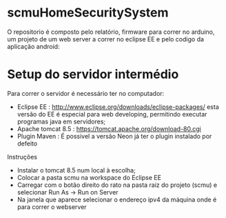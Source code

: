 # scmuHomeSecuritySystem

O repositorio é composto pelo relatório, firmware para correr no arduino, um projeto de um web server a correr no eclipse EE e pelo codigo da aplicação android:

# Setup do servidor intermédio

Para correr o servidor é necessário ter no computador: 
- Eclipse EE : http://www.eclipse.org/downloads/eclipse-packages/ esta versão do EE é especial para web developing, permitindo executar programas java em servidores;
- Apache tomcat 8.5 : https://tomcat.apache.org/download-80.cgi
- Plugin Maven : É possivel a versão Neon já ter o plugin instalado por defeito

Instruções
- Instalar o tomcat 8.5 num local à escolha; 
- Colocar a pasta scmu na workspace do Eclipse EE
- Carregar com o botão direito do rato na pasta raiz do projeto (scmu) e selecionar Run As -> Run on Server
- Na janela que aparece selecionar o endereço ipv4 da máquina onde é para correr o webserver

